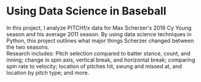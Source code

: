 # Using Data Science in Baseball
In this project, I analyze PITCHf/x data for Max Scherzer's 2016 Cy Young season and his average 2011 season.  By using data science techniques in Python, this project outlines what major things Scherzer changed between the two seasons.  
Research includes: Pitch selection compared to batter stance, count, and inning; change in spin axis, vertical break, and horizontal break; comparing spin rate to velocity; location of pitches hit, swung and missed at, and location by pitch type; and more.
